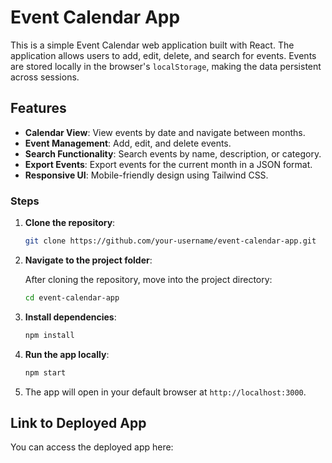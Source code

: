# Event Calendar App

This is a simple Event Calendar web application built with React. The application allows users to add, edit, delete, and search for events. Events are stored locally in the browser's `localStorage`, making the data persistent across sessions.

## Features

- **Calendar View**: View events by date and navigate between months.
- **Event Management**: Add, edit, and delete events.
- **Search Functionality**: Search events by name, description, or category.
- **Export Events**: Export events for the current month in a JSON format.
- **Responsive UI**: Mobile-friendly design using Tailwind CSS.

### Steps

1. **Clone the repository**:
   
   ```bash
   git clone https://github.com/your-username/event-calendar-app.git
   ```
   
2. **Navigate to the project folder**:
   
   After cloning the repository, move into the project directory:
   ```bash
   cd event-calendar-app
   ```

3. **Install dependencies**:
   
   ```bash
   npm install
   ```

4. **Run the app locally**:
   
   ```bash
   npm start
   ```

5. The app will open in your default browser at ```http://localhost:3000```.

## Link to Deployed App
You can access the deployed app here:
